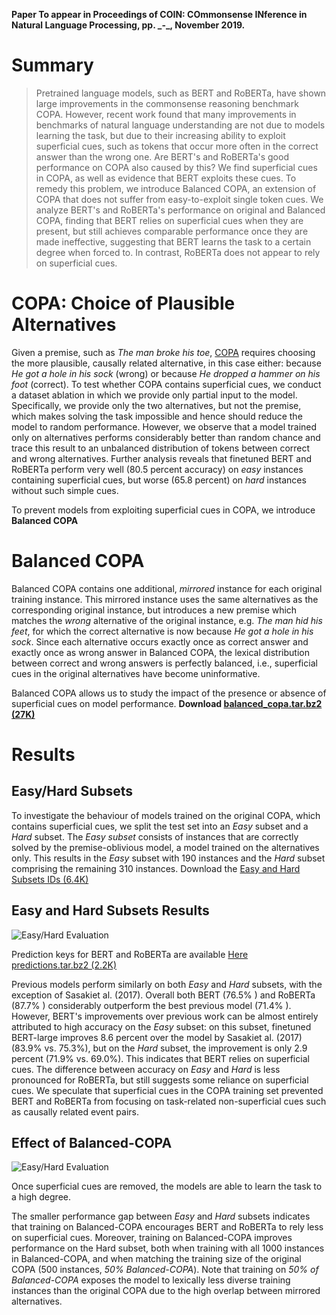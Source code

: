 <p><strong>Paper To appear in Proceedings of COIN: COmmonsense INference in Natural Language Processing, pp. _-_, November 2019.</strong></p>

<h1>Summary</h1>
<blockquote>Pretrained language models, such as BERT and RoBERTa, have shown large improvements in the commonsense reasoning benchmark COPA. However, recent work found that many improvements in benchmarks of natural language understanding are not due to models learning the task, but due to their increasing ability to exploit superficial cues, such as tokens that occur more often in the correct answer than the wrong one. Are BERT's and RoBERTa's good performance on COPA also caused by this?
We find superficial cues in COPA, as well as evidence that BERT exploits these cues.
To remedy this problem, we introduce Balanced COPA, an extension of COPA that does not suffer from easy-to-exploit single token cues.
We analyze BERT's and RoBERTa's performance on original and Balanced COPA, finding that BERT relies on superficial cues when they are present, but still achieves comparable performance once they are made ineffective, suggesting that BERT learns the task to a certain degree when forced to. In contrast, RoBERTa does not appear to rely on superficial cues.
  </blockquote>

<h1>COPA: Choice of Plausible Alternatives</h1>
<p>Given a premise, such as <em>The man broke his toe</em>,
  <a href="http://people.ict.usc.edu/~gordon/copa.html" rel="nofollow" target="_blank">COPA</a>
  requires choosing the more plausible, causally related alternative, in this case
  either: because
  <em>He got a hole in his sock</em> (wrong) or because <em>He dropped a hammer
    on his foot</em> (correct).
  To test whether COPA contains superficial cues, we conduct a dataset ablation in which we provide only partial input
  to
  the model.
  Specifically, we provide only the two alternatives, but not the premise, which makes solving the task impossible and
  hence should reduce the model to random performance.
  However, we observe that a model trained only on alternatives performs considerably better than random chance and
  trace
  this result to an unbalanced distribution of tokens between correct and wrong alternatives.
  Further analysis reveals that finetuned BERT and RoBERTa perform very well (80.5 percent
  accuracy) on <em>easy</em> instances containing superficial cues, but worse (65.8 percent) on <em>hard</em> instances
  without such simple cues.

To prevent models from exploiting superficial cues in COPA, we introduce
<strong>Balanced COPA</strong></p>

<h1>Balanced COPA</h1>
<p>Balanced COPA contains one additional,
  <em>mirrored</em> instance for each original training instance.
  This mirrored instance uses the same alternatives as the corresponding original
  instance, but introduces a new premise which matches the <em>wrong</em> alternative
  of the original instance, e.g. <em>The man hid his feet</em>, for which the correct
  alternative is now because <em>He got a hole in his sock</em>.
  Since each alternative occurs exactly once as correct answer and exactly once as
  wrong answer in Balanced COPA, the lexical distribution between correct and wrong
  answers is perfectly balanced, i.e., superficial cues in the original alternatives
  have become uninformative.

Balanced COPA allows us to study the impact of the presence or absence of
superficial cues on model performance.
<strong>Download <a href="{{site.url}}/downloads/balanced_copa.tar.bz2" 
  rel="nofollow" target="_blank">
balanced_copa.tar.bz2 (27K)</a></strong></p>

<!--
<h1>Examples</h1>
<p>Coming soon</p -->
<h1>Results</h1>
<h2>Easy/Hard Subsets</h2>
To investigate the behaviour of models trained on the original COPA, which contains superficial cues, we split the test set into an <em>Easy</em> subset and a <em>Hard</em> subset.
The <em>Easy subset</em> consists of instances that are correctly solved by the premise-oblivious model, a model trained on the alternatives only.
This results in the <em>Easy</em> subset with 190 instances and the <em>Hard</em> subset comprising the remaining 310 instances. Download the
<a href="{{site.url}}/downloads/easy_hard_subsets.json" 
 rel="nofollow" target="_blank">
  Easy and Hard Subsets IDs (6.4K)</a></p>

<h2>Easy and Hard Subsets Results</h2>
<img src="{{site.url}}/assets/images/easy_hard_eval.png" alt="Easy/Hard Evaluation">
<p>Prediction keys for BERT and RoBERTa are available <a href="{{site.url}}/downloads/predictions.tar.bz2" 
  rel="nofollow" target="_blank">
    Here predictions.tar.bz2 (2.2K)</a></p>

<p>Previous models perform similarly on both <em>Easy</em> and <em>Hard</em> subsets, with the exception of Sasakiet al. (2017). Overall both BERT (76.5% ) and RoBERTa (87.7% ) considerably outperform the best previous model (71.4% ). However, BERT's improvements over previous work can be almost entirely attributed to high accuracy on the <em>Easy</em> subset: on this subset, finetuned BERT-large improves 8.6 percent over the model by Sasakiet al. (2017) (83.9% vs. 75.3%), but on the <em>Hard</em> subset, the improvement is only 2.9 percent (71.9% vs. 69.0%).
This indicates that BERT relies on superficial cues.
The difference between accuracy on <em>Easy</em> and <em>Hard</em> is less pronounced for RoBERTa, but still suggests some reliance on superficial cues.
We speculate that superficial cues in the COPA training set prevented BERT and RoBERTa from focusing on task-related non-superficial cues such as causally related event pairs.</p>

<h2>Effect of Balanced-COPA</h2>
<img src="{{site.url}}/assets/images/bal_eval.png" alt="Easy/Hard Evaluation">
<p>Once superficial cues are removed, the models are able to learn the task to a high degree.</p>

<p>The smaller performance gap between <em>Easy</em> and <em>Hard</em> subsets indicates that training on Balanced-COPA encourages BERT and RoBERTa to rely less on superficial cues.
Moreover, training on Balanced-COPA improves performance on the Hard subset, both when training with all 1000 instances in Balanced-COPA, and when matching the training size of the original COPA (500 instances, <em>50% Balanced-COPA</em>). Note that training on <em> 50% of Balanced-COPA</em> exposes the model to lexically less diverse training instances than the original COPA due to the high overlap between mirrored alternatives.